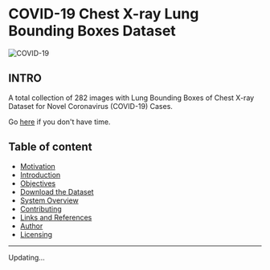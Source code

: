 # COVID-19 Chest X-ray Lung Bounding Boxes Dataset

![COVID-19](https://user-images.githubusercontent.com/33668152/86773287-4cc76a80-c077-11ea-9b58-d4452e0ced2f.png)

## INTRO

<!--
<img src="https://user-images.githubusercontent.com/33668152/86773453-7ed8cc80-c077-11ea-975a-b917800389a4.png" alt="X-ray" align="right" width="300" />
-->

A total collection of 282 images with Lung Bounding Boxes of Chest X-ray Dataset for Novel Coronavirus (COVID-19) Cases.

Go [here](#download-the-dataset) if you don't have time.

## Table of content

- [Motivation](#motivation)
- [Introduction](#introduction)
- [Objectives](#objectives)
- [Download the Dataset](#download-the-dataset)
- [System Overview](#system-overview)
- [Contributing](#contributing)
- [Links and References](#links-and-references)
- [Author](#author)
- [Licensing](#licensing)







---

Updating...
